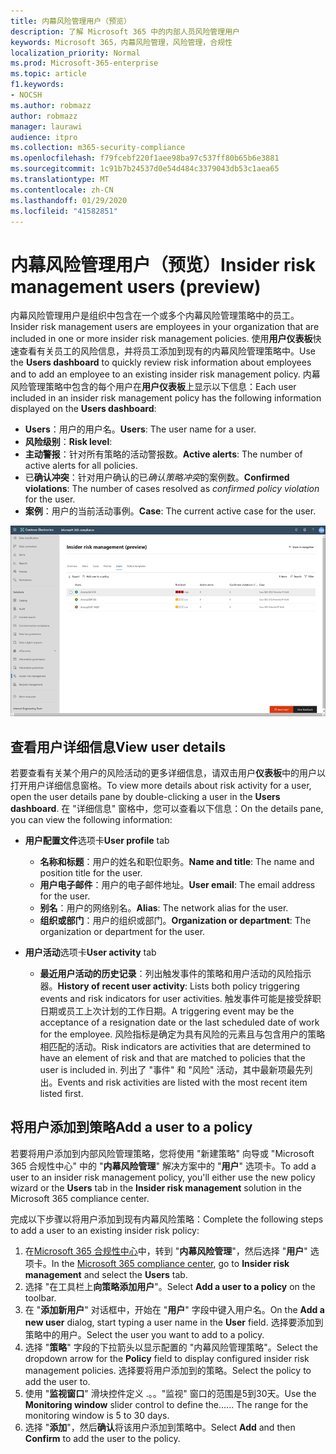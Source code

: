 ```yaml
---
title: 内幕风险管理用户（预览）
description: 了解 Microsoft 365 中的内部人员风险管理用户
keywords: Microsoft 365，内幕风险管理，风险管理，合规性
localization_priority: Normal
ms.prod: Microsoft-365-enterprise
ms.topic: article
f1.keywords:
- NOCSH
ms.author: robmazz
author: robmazz
manager: laurawi
audience: itpro
ms.collection: m365-security-compliance
ms.openlocfilehash: f79fcebf220f1aee98ba97c537ff80b65b6e3881
ms.sourcegitcommit: 1c91b7b24537d0e54d484c3379043db53c1aea65
ms.translationtype: MT
ms.contentlocale: zh-CN
ms.lasthandoff: 01/29/2020
ms.locfileid: "41582851"
---
```

# <a name="insider-risk-management-users-preview"></a><span data-ttu-id="1a1ee-104">内幕风险管理用户（预览）</span><span class="sxs-lookup"><span data-stu-id="1a1ee-104">Insider risk management users (preview)</span></span>

<span data-ttu-id="1a1ee-105">内幕风险管理用户是组织中包含在一个或多个内幕风险管理策略中的员工。</span><span class="sxs-lookup"><span data-stu-id="1a1ee-105">Insider risk management users are employees in your organization that are included in one or more insider risk management policies.</span></span> <span data-ttu-id="1a1ee-106">使用**用户仪表板**快速查看有关员工的风险信息，并将员工添加到现有的内幕风险管理策略中。</span><span class="sxs-lookup"><span data-stu-id="1a1ee-106">Use the **Users dashboard** to quickly review risk information about employees and to add an employee to an existing insider risk management policy.</span></span> <span data-ttu-id="1a1ee-107">内幕风险管理策略中包含的每个用户在**用户仪表板**上显示以下信息：</span><span class="sxs-lookup"><span data-stu-id="1a1ee-107">Each user included in an insider risk management policy has the following information displayed on the **Users dashboard**:</span></span>

- <span data-ttu-id="1a1ee-108">**Users**：用户的用户名。</span><span class="sxs-lookup"><span data-stu-id="1a1ee-108">**Users**: The user name for a user.</span></span>
- <span data-ttu-id="1a1ee-109">**风险级别**：</span><span class="sxs-lookup"><span data-stu-id="1a1ee-109">**Risk level**:</span></span> 
- <span data-ttu-id="1a1ee-110">**主动警报**：针对所有策略的活动警报数。</span><span class="sxs-lookup"><span data-stu-id="1a1ee-110">**Active alerts**: The number of active alerts for all policies.</span></span>
- <span data-ttu-id="1a1ee-111">已**确认冲突**：针对用户确认的已*确认策略冲突*的案例数。</span><span class="sxs-lookup"><span data-stu-id="1a1ee-111">**Confirmed violations**: The number of cases resolved as *confirmed policy violation* for the user.</span></span>
- <span data-ttu-id="1a1ee-112">**案例**：用户的当前活动事例。</span><span class="sxs-lookup"><span data-stu-id="1a1ee-112">**Case**: The current active case for the user.</span></span>

![内幕风险管理用户仪表板](media/insider-risk-users-dashboard.png)

## <a name="view-user-details"></a><span data-ttu-id="1a1ee-114">查看用户详细信息</span><span class="sxs-lookup"><span data-stu-id="1a1ee-114">View user details</span></span>

<span data-ttu-id="1a1ee-115">若要查看有关某个用户的风险活动的更多详细信息，请双击用户**仪表板**中的用户以打开用户详细信息窗格。</span><span class="sxs-lookup"><span data-stu-id="1a1ee-115">To view more details about risk activity for a user, open the user details pane by double-clicking a user in the **Users dashboard**.</span></span> <span data-ttu-id="1a1ee-116">在 "详细信息" 窗格中，您可以查看以下信息：</span><span class="sxs-lookup"><span data-stu-id="1a1ee-116">On the details pane, you can view the following information:</span></span>

- <span data-ttu-id="1a1ee-117">**用户配置文件**选项卡</span><span class="sxs-lookup"><span data-stu-id="1a1ee-117">**User profile** tab</span></span>
    - <span data-ttu-id="1a1ee-118">**名称和标题**：用户的姓名和职位职务。</span><span class="sxs-lookup"><span data-stu-id="1a1ee-118">**Name and title**: The name and position title for the user.</span></span>
    - <span data-ttu-id="1a1ee-119">**用户电子邮件**：用户的电子邮件地址。</span><span class="sxs-lookup"><span data-stu-id="1a1ee-119">**User email**: The email address for the user.</span></span>
    - <span data-ttu-id="1a1ee-120">**别名**：用户的网络别名。</span><span class="sxs-lookup"><span data-stu-id="1a1ee-120">**Alias**: The network alias for the user.</span></span>
    - <span data-ttu-id="1a1ee-121">**组织或部门**：用户的组织或部门。</span><span class="sxs-lookup"><span data-stu-id="1a1ee-121">**Organization or department**: The organization or department for the user.</span></span>

- <span data-ttu-id="1a1ee-122">**用户活动**选项卡</span><span class="sxs-lookup"><span data-stu-id="1a1ee-122">**User activity** tab</span></span>
    - <span data-ttu-id="1a1ee-123">**最近用户活动的历史记录**：列出触发事件的策略和用户活动的风险指示器。</span><span class="sxs-lookup"><span data-stu-id="1a1ee-123">**History of recent user activity**: Lists both policy triggering events and risk indicators for user activities.</span></span> <span data-ttu-id="1a1ee-124">触发事件可能是接受辞职日期或员工上次计划的工作日期。</span><span class="sxs-lookup"><span data-stu-id="1a1ee-124">A triggering event may be the acceptance of a resignation date or the last scheduled date of work for the employee.</span></span> <span data-ttu-id="1a1ee-125">风险指标是确定为具有风险的元素且与包含用户的策略相匹配的活动。</span><span class="sxs-lookup"><span data-stu-id="1a1ee-125">Risk indicators are activities that are determined to have an element of risk and that are matched to policies that the user is included in.</span></span> <span data-ttu-id="1a1ee-126">列出了 "事件" 和 "风险" 活动，其中最新项最先列出。</span><span class="sxs-lookup"><span data-stu-id="1a1ee-126">Events and risk activities are listed with the most recent item listed first.</span></span>

## <a name="add-a-user-to-a-policy"></a><span data-ttu-id="1a1ee-127">将用户添加到策略</span><span class="sxs-lookup"><span data-stu-id="1a1ee-127">Add a user to a policy</span></span>

<span data-ttu-id="1a1ee-128">若要将用户添加到内部风险管理策略，您将使用 "新建策略" 向导或 "Microsoft 365 合规性中心" 中的 "**内幕风险管理**" 解决方案中的 "**用户**" 选项卡。</span><span class="sxs-lookup"><span data-stu-id="1a1ee-128">To add a user to an insider risk management policy, you'll either use the new policy wizard or the **Users** tab in the **Insider risk management** solution in the Microsoft 365 compliance center.</span></span>

<span data-ttu-id="1a1ee-129">完成以下步骤以将用户添加到现有内幕风险策略：</span><span class="sxs-lookup"><span data-stu-id="1a1ee-129">Complete the following steps to add a user to an existing insider risk policy:</span></span>

1. <span data-ttu-id="1a1ee-130">在[Microsoft 365 合规性中心](https://compliance.microsoft.com)中，转到 "**内幕风险管理**"，然后选择 "**用户**" 选项卡。</span><span class="sxs-lookup"><span data-stu-id="1a1ee-130">In the [Microsoft 365 compliance center](https://compliance.microsoft.com), go to **Insider risk management** and select the **Users** tab.</span></span>
2. <span data-ttu-id="1a1ee-131">选择 "在工具栏上**向策略添加用户**"。</span><span class="sxs-lookup"><span data-stu-id="1a1ee-131">Select **Add a user to a policy** on the toolbar.</span></span>
3. <span data-ttu-id="1a1ee-132">在 "**添加新用户**" 对话框中，开始在 "**用户**" 字段中键入用户名。</span><span class="sxs-lookup"><span data-stu-id="1a1ee-132">On the **Add a new user** dialog, start typing a user name in the **User** field.</span></span> <span data-ttu-id="1a1ee-133">选择要添加到策略中的用户。</span><span class="sxs-lookup"><span data-stu-id="1a1ee-133">Select the user you want to add to a policy.</span></span>
4. <span data-ttu-id="1a1ee-134">选择 "**策略**" 字段的下拉箭头以显示配置的 "内幕风险管理策略"。</span><span class="sxs-lookup"><span data-stu-id="1a1ee-134">Select the dropdown arrow for the **Policy** field to display configured insider risk management policies.</span></span> <span data-ttu-id="1a1ee-135">选择要将用户添加到的策略。</span><span class="sxs-lookup"><span data-stu-id="1a1ee-135">Select the policy to add the user to.</span></span>
5. <span data-ttu-id="1a1ee-136">使用 "**监视窗口**" 滑块控件定义 .。。"监视" 窗口的范围是5到30天。</span><span class="sxs-lookup"><span data-stu-id="1a1ee-136">Use the **Monitoring window** slider control to define the...... The range for the monitoring window is 5 to 30 days.</span></span>
6. <span data-ttu-id="1a1ee-137">选择 "**添加**"，然后**确认**将该用户添加到策略中。</span><span class="sxs-lookup"><span data-stu-id="1a1ee-137">Select **Add** and then **Confirm** to add the user to the policy.</span></span>
